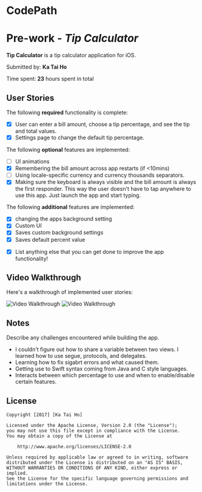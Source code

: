 # CodePath
# Pre-work - *Tip Calculator*

**Tip Calculator** is a tip calculator application for iOS.

Submitted by: **Ka Tai Ho**

Time spent: **23** hours spent in total

## User Stories

The following **required** functionality is complete:

* [X] User can enter a bill amount, choose a tip percentage, and see the tip and total values.
* [X] Settings page to change the default tip percentage.

The following **optional** features are implemented:
* [ ] UI animations
* [X] Remembering the bill amount across app restarts (if <10mins)
* [ ] Using locale-specific currency and currency thousands separators.
* [X] Making sure the keyboard is always visible and the bill amount is always the first responder. This way the user doesn't have to tap anywhere to use this app. Just launch the app and start typing.

The following **additional** features are implemented:
* [X] changing the apps background setting
* [x] Custom UI
* [X] Saves custom background settings
* [X] Saves default percent value

- [X] List anything else that you can get done to improve the app functionality!

## Video Walkthrough 


Here's a walkthrough of implemented user stories:

<img src='http://i.giphy.com/l0HlVovm4cRGx5Nm0.gif' title='Video Walkthrough' width='' alt='Video Walkthrough' />
<img src='http://i.giphy.com/26FLcfWRv2ao2aP3G.gif' title='Video Walkthrough' width='' alt='Video Walkthrough' />

## Notes
Describe any challenges encountered while building the app.
- I couldn't figure out how to share a variable between two views. I learned how to use segue, protocols, and delegates.
- Learning how to fix sigabrt errors and what caused them.
- Getting use to Swift syntax coming from Java and C style languages.
- Interacts between which percentage to use and when to enable/disable certain features. 

## License

    Copyright [2017] [Ka Tai Ho]

    Licensed under the Apache License, Version 2.0 (the "License");
    you may not use this file except in compliance with the License.
    You may obtain a copy of the License at

        http://www.apache.org/licenses/LICENSE-2.0

    Unless required by applicable law or agreed to in writing, software
    distributed under the License is distributed on an "AS IS" BASIS,
    WITHOUT WARRANTIES OR CONDITIONS OF ANY KIND, either express or implied.
    See the License for the specific language governing permissions and
    limitations under the License.
